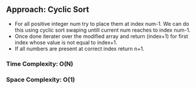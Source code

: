 ## Approach: Cyclic Sort
* For all positive integer num try to place them at index num-1. We can do this using cyclic sort swaping untill current num reaches to index num-1.
* Once done iterater over the modified array and return (index+1) for first index whose value is not equal to index+1.
* If all numbers are present at correct index return n+1.
​
### Time Complexity: O(N)
### Space Complexity: O(1)